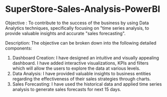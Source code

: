 # SuperStore-Sales-Analysis-PowerBI
Objective : To contribute to the success of the business by using Data Analytics techniques, specifically focusing on "time series analysis, to provide valuable insights and accurate "sales forecasting".

Description: The objective can be broken down into the following detailed components:
1. Dashboard Creation: I have designed an intuitive and visually appealing dashboard. I have added interactive visualizations, KPIs and filters which will allow the users to explore the data at various levels.
2. Data Analysis: I have provided valuable insights to business entities regarding the effectiveness of their sales strategies through charts.
3. Sales Forecasting: I have used the historical data and applied time series analysis to generate sales forecasts for next 15 days.


